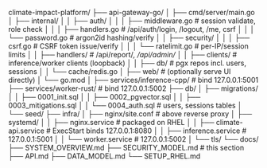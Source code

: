 climate-impact-platform/
├── api-gateway-go/
│   ├── cmd/server/main.go
│   ├── internal/
│   │   ├── auth/
│   │   │   ├── middleware.go        # session validate, role check
│   │   │   ├── handlers.go          # /api/auth/login, /logout, /me, csrf
│   │   │   └── password.go          # argon2id hashing/verify
│   │   ├── security/
│   │   │   ├── csrf.go              # CSRF token issue/verify
│   │   │   └── ratelimit.go         # per-IP/session limits
│   │   ├── handlers/                # /api/report/*, /api/admin/*
│   │   ├── clients/                 # inference/worker clients (loopback)
│   │   ├── db/                      # pgx repos incl. users, sessions
│   │   └── cache/redis.go
│   ├── web/                         # (optionally serve UI directly)
│   └── go.mod
│
├── services/inference-cpp/          # bind 127.0.0.1:5001
├── services/worker-rust/            # bind 127.0.0.1:5002
├── db/
│   ├── migrations/
│   │   ├── 0001_init.sql
│   │   ├── 0002_pgvector.sql
│   │   ├── 0003_mitigations.sql
│   │   └── 0004_auth.sql            # users, sessions tables
│   └── seed/
├── infra/
│   ├── nginx/site.conf              # above reverse proxy
│   ├── systemd/
│   │   ├── nginx.service            # packaged on RHEL
│   │   ├── climate-api.service      # ExecStart binds 127.0.0.1:8080
│   │   ├── inference.service        # 127.0.0.1:5001
│   │   └── worker.service           # 127.0.0.1:5002
│   └── tls/
└── docs/
    ├── SYSTEM_OVERVIEW.md
    ├── SECURITY_MODEL.md            # this section
    ├── API.md
    ├── DATA_MODEL.md
    └── SETUP_RHEL.md